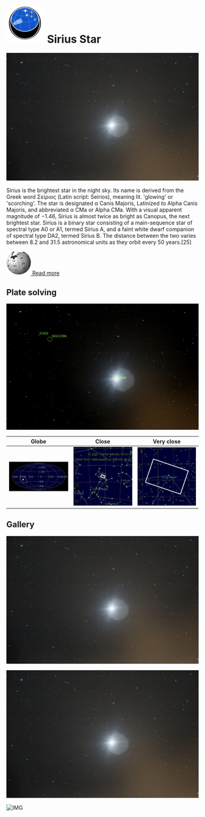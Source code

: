 # ![](..//Imaging//Common/pyl-tiny.png) Sirius Star
![](..//Imaging//HD/Sirius_Star+00+co.jpg)

Sirius is the brightest star in the night sky. Its name is derived from the Greek word Σείριος (Latin script: Seirios), meaning lit. 'glowing' or 'scorching'. The star is designated α Canis Majoris, Latinized to Alpha Canis Majoris, and abbreviated α CMa or Alpha CMa. With a visual apparent magnitude of −1.46, Sirius is almost twice as bright as Canopus, the next brightest star. Sirius is a binary star consisting of a main-sequence star of spectral type A0 or A1, termed Sirius A, and a faint white dwarf companion of spectral type DA2, termed Sirius B. The distance between the two varies between 8.2 and 31.5 astronomical units as they orbit every 50 years.[25]

[![](..//Imaging//Common/Wikipedia.png) Read more](https://en.wikipedia.org/wiki/Sirius)
## Plate solving 


![IMG](..//Imaging//HD/Sirius_Star_Annotated.jpg)


| Globe | Close | Very close |
| ----- | ----- | ----- |
|![IMG](..//Imaging//HD/Sirius_Star_Globe.jpg) |![IMG](..//Imaging//HD/Sirius_Star_Close.jpg) |![IMG](..//Imaging//HD/Sirius_Star_Closer.jpg) |

## Gallery
![IMG](..//Imaging//HD/Sirius_Star+00+co.jpg) 

![IMG](..//Imaging//HD/Sirius_Star+01+co.jpg) 

![IMG](..//Imaging//HD/Sirius_Star+02+co.jpg) 

